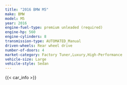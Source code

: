 ```yaml
---
title: "2016 BMW M5"
make: BMW
model: M5
year: 2016
engine-fuel-type: premium unleaded (required)
engine-hp: 560
engine-cylinders: 8
transmission-type: AUTOMATED_Manual
driven-wheels: Rear wheel drive
number-of-doors: 4
market-category: Factory Tuner,Luxury,High-Performance
vehicle-size: Large
vehicle-style: Sedan
---
```


{{< car_info >}}
